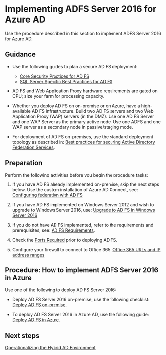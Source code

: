 # Implementing ADFS Server 2016 for Azure AD

Use the procedure described in this section to implement ADFS Server 2016 for Azure AD. 


## Guidance

  - Use the following guides to plan a secure AD FS deployment:
    - [Core Security Practices for AD FS](https://docs.microsoft.com/en-us/windows-server/identity/ad-fs/design/best-practices-for-secure-planning-and-deployment-of-ad-fs#core-security-best-practices-for-ad-fs)
    - [SQL Server Specific Best Practices for AD FS](https://docs.microsoft.com/en-us/windows-server/identity/ad-fs/design/best-practices-for-secure-planning-and-deployment-of-ad-fs#sql-serverspecific-security-best-practices-for-ad-fs)
	
  - AD FS and Web Application Proxy hardware requirements are gated on CPU; size your farm for processing capacity.
	
  - Whether you deploy AD FS on on-premise or on Azure, have a high-available AD FS infrastructure. Build two AD FS servers and two Web Application Proxy (WAP) servers (in the DMZ). Use one AD FS Server and one WAP Server as the primary active node. Use one ADFS and one WAP server as a secondary node in passive/staging mode.
	
  - For deployment of AD FS on-premises, use the standard deployment topology as described in:  [Best practices for securing Active Directory Federation Services](https://docs.microsoft.com/en-us/windows-server/identity/ad-fs/deployment/best-practices-securing-ad-fs#standard-deployment-topology).


## Preparation 

Perform the following activities before you begin the procedure tasks: 

  1. If you have AD FS already implemented on-premise, skip the next steps below. Use the custom installation of Azure AD Connect, see: [Configuring federation with AD FS](https://docs.microsoft.com/en-us/azure/active-directory/connect/active-directory-aadconnect-get-started-custom#configuring-federation-with-ad-fs)
  
  2. If you have AD FS implemented on Windows Server 2012 and wish to upgrade to Windows Server 2016, use: [Upgrade to AD FS in Windows Server 2016](https://docs.microsoft.com/en-us/windows-server/identity/ad-fs/deployment/upgrading-to-ad-fs-in-windows-server#to-upgrade-your-ad-fs-farm-to-windows-server-2016-farm-behavior-level)
	
  3. If you do not have AD FS implemented, refer to the requirements and prerequisites, see: [AD FS Requirements](https://docs.microsoft.com/en-us/windows-server/identity/ad-fs/overview/ad-fs-requirements).

  4. Check the [Ports Required](https://docs.microsoft.com/en-us/windows-server/identity/ad-fs/deployment/best-practices-securing-ad-fs#ports-required) prior to deploying AD FS.
	
  5. Configure your firewall to connect to Office 365: [Office 365 URLs and IP address ranges](https://support.office.com/en-us/article/Office-365-URLs-and-IP-address-ranges-8548a211-3fe7-47cb-abb1-355ea5aa88a2)



## Procedure:  How to implement ADFS Server 2016 in Azure

Use one of the following to deploy AD FS Server 2016:

  - Deploy AD FS Server 2016 on-premise, use the following checklist:  [Deploy AD FS on-premise](https://docs.microsoft.com/en-us/windows-server/identity/ad-fs/deployment/deploying-a-federation-server-farm). 

  - To deploy AD FS Server 2016 in Azure AD, use the following guide:  [Deploy AD FS in Azure](https://docs.microsoft.com/en-us/azure/active-directory/connect/active-directory-aadconnect-azure-adfs#steps-to-deploy-ad-fs-in-azure).



## Next steps

[Operationalizing the Hybrid AD Environment](3.0-Operationalizing-the-Hybrid-AD-Environment.md)

